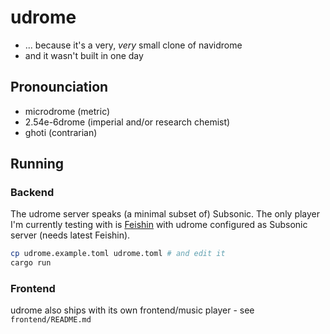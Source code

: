 # udrome
- ... because it's a very, *very* small clone of navidrome
- and it wasn't built in one day

## Pronounciation
- microdrome (metric)
- 2.54e-6drome (imperial and/or research chemist)
- ghoti (contrarian)

## Running
### Backend
The udrome server speaks (a minimal subset of) Subsonic. The only player I'm currently testing with is [Feishin](https://github.com/jeffvli/feishin) with udrome configured as Subsonic server (needs latest Feishin).

```bash
cp udrome.example.toml udrome.toml # and edit it
cargo run
```

### Frontend
udrome also ships with its own frontend/music player - see `frontend/README.md`